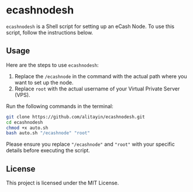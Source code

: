 # ecashnodesh

`ecashnodesh` is a Shell script for setting up an eCash Node. To use this script, follow the instructions below.

## Usage

Here are the steps to use `ecashnodesh`:

1. Replace the `/ecashnode` in the command with the actual path where you want to set up the node.
2. Replace `root` with the actual username of your Virtual Private Server (VPS).

Run the following commands in the terminal:

```bash
git clone https://github.com/alitayin/ecashnodesh.git 
cd ecashnodesh 
chmod +x auto.sh 
bash auto.sh "/ecashnode" "root"
```

Please ensure you replace `"/ecashnode"` and `"root"` with your specific details before executing the script.


## License

This project is licensed under the MIT License.
